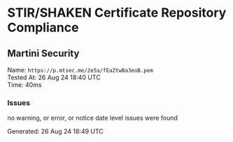 # STIR/SHAKEN Certificate Repository Compliance

## Martini Security

Name: `https://p.mtsec.me/2e5a/fEaZtwBa3eoB.pem`\
Tested At: 26 Aug 24 18:40 UTC\
Time: 40ms

### Issues

no warning, or error, or notice date level issues were found

Generated: 26 Aug 24 18:49 UTC